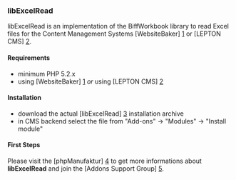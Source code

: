 ### libExcelRead

libExcelRead is an implementation of the BiffWorkbook library to read Excel files for the Content Management Systems [WebsiteBaker] [1] or [LEPTON CMS] [2]. 

#### Requirements

* minimum PHP 5.2.x
* using [WebsiteBaker] [1] _or_ using [LEPTON CMS] [2]

#### Installation

* download the actual [libExcelRead] [3] installation archive
* in CMS backend select the file from "Add-ons" -> "Modules" -> "Install module"

#### First Steps

Please visit the [phpManufaktur] [4] to get more informations about **libExcelRead** and join the [Addons Support Group] [5].

[1]: http://websitebaker2.org "WebsiteBaker Content Management System"
[2]: http://lepton-cms.org "LEPTON CMS"
[3]: https://addons.phpmanufaktur.de/download.php?file=libExcelRead
[4]: http://phpmanufaktur.de
[5]: https://phpmanufaktur.de/support
